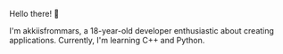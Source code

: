 Hello there! 👋

I'm akkiisfrommars,
a 18-year-old developer enthusiastic about creating applications. Currently, I'm learning C++ and Python.



